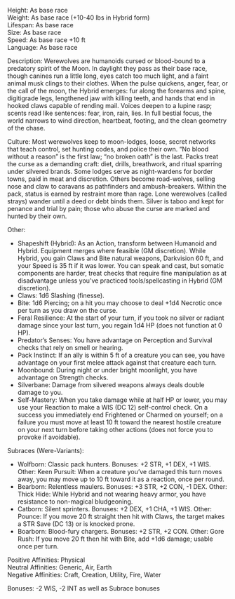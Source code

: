Height: As base race  
Weight: As base race (+10-40 lbs in Hybrid form)  
Lifespan: As base race  
Size: As base race  
Speed: As base race +10 ft  
Language: As base race

Description: Werewolves are humanoids cursed or blood-bound to a predatory spirit of the Moon. In daylight they pass as their base race, though canines run a little long, eyes catch too much light, and a faint animal musk clings to their clothes. When the pulse quickens, anger, fear, or the call of the moon, the Hybrid emerges: fur along the forearms and spine, digitigrade legs, lengthened jaw with killing teeth, and hands that end in hooked claws capable of rending mail. Voices deepen to a lupine rasp; scents read like sentences: fear, iron, rain, lies. In full bestial focus, the world narrows to wind direction, heartbeat, footing, and the clean geometry of the chase.

Culture: Most werewolves keep to moon-lodges, loose, secret networks that teach control, set hunting codes, and police their own. “No blood without a reason” is the first law; “no broken oath” is the last. Packs treat the curse as a demanding craft: diet, drills, breathwork, and ritual sparring under silvered brands. Some lodges serve as night-wardens for border towns, paid in meat and discretion. Others become road-wolves, selling nose and claw to caravans as pathfinders and ambush-breakers. Within the pack, status is earned by restraint more than rage. Lone werewolves (called strays) wander until a deed or debt binds them. Silver is taboo and kept for penance and trial by pain; those who abuse the curse are marked and hunted by their own.

Other:
- Shapeshift (Hybrid): As an Action, transform between Humanoid and Hybrid. Equipment merges where feasible (GM discretion). While Hybrid, you gain Claws and Bite natural weapons, Darkvision 60 ft, and your Speed is 35 ft if it was lower. You can speak and cast, but somatic components are harder, treat checks that require fine manipulation as at disadvantage unless you’ve practiced tools/spellcasting in Hybrid (GM discretion).
- Claws: 1d6 Slashing (finesse).
- Bite: 1d6 Piercing; on a hit you may choose to deal +1d4 Necrotic once per turn as you draw on the curse.
- Feral Resilience: At the start of your turn, if you took no silver or radiant damage since your last turn, you regain 1d4 HP (does not function at 0 HP).
- Predator’s Senses: You have advantage on Perception and Survival checks that rely on smell or hearing.
- Pack Instinct: If an ally is within 5 ft of a creature you can see, you have advantage on your first melee attack against that creature each turn.
- Moonbound: During night or under bright moonlight, you have advantage on Strength checks.
- Silverbane: Damage from silvered weapons always deals double damage to you. 
- Self-Mastery: When you take damage while at half HP or lower, you may use your Reaction to make a WIS (DC 12) self-control check. On a success you immediately end Frightened or Charmed on yourself; on a failure you must move at least 10 ft toward the nearest hostile creature on your next turn before taking other actions (does not force you to provoke if avoidable).

Subraces (Were-Variants):
- Wolfborn: Classic pack hunters. Bonuses: +2 STR, +1 DEX, +1 WIS. Other: Keen Pursuit: When a creature you’ve damaged this turn moves away, you may move up to 10 ft toward it as a reaction, once per round.
- Bearborn: Relentless maulers. Bonuses: +3 STR, +2 CON, -1 DEX. Other: Thick Hide: While Hybrid and not wearing heavy armor, you have resistance to non-magical bludgeoning.
- Catborn: Silent sprinters. Bonuses: +2 DEX, +1 CHA, +1 WIS. Other: Pounce: If you move 20 ft straight then hit with Claws, the target makes a STR Save (DC 13) or is knocked prone.
- Boarborn: Blood-fury chargers. Bonuses: +2 STR, +2 CON. Other: Gore Rush: If you move 20 ft then hit with Bite, add +1d6 damage; usable once per turn.

Positive Affinities: Physical  
Neutral Affinities: Generic, Air, Earth  
Negative Affinities: Craft, Creation, Utility, Fire, Water  

Bonuses: -2 WIS, -2 INT as well as Subrace bonuses